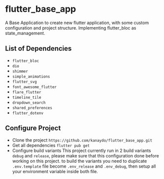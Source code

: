 # flutter_base_app

A Base Application to create new flutter application, with some custom configuration and project structure. Implementing flutter_bloc as state_management.

## List of Dependencies
- `flutter_bloc`
- `dio`
- `shimmer`
- `simple_animations`
- `flutter_svg`
- `font_awesome_flutter`
- `flare_flutter`
- `timeline_tile`
- `dropdown_search`
- `shared_preferences`
- `flutter_dotenv`


## Configure Project
- Clone the project
  `https://github.com/kanaydo/flutter_base_app.git`
- Get all dependencies
  `flutter pub get`
- Configure build variants
  This project currently run in 2 build variants `debug` and `release`, please make sure that this configuration done before working on this project.
  to build the variants you need to duplicate `.env.template` file become `.env_release` and `.env_debug`, then setup all your environment variable inside both file.